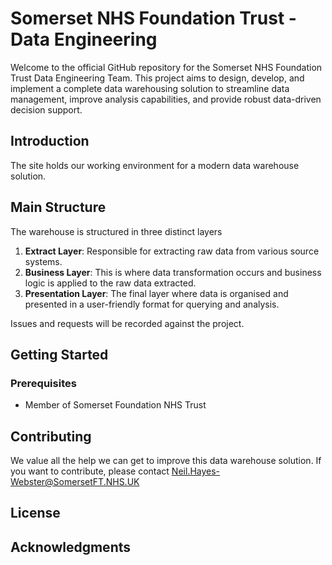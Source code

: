 # Somerset NHS Foundation Trust - Data Engineering 

Welcome to the official GitHub repository for the Somerset NHS Foundation Trust Data Engineering Team. This project aims to design, develop, and implement a complete data warehousing solution to streamline data management, improve analysis capabilities, and provide robust data-driven decision support.

## Introduction
The site holds our working environment for a modern data warehouse solution. 

## Main Structure
The warehouse is structured in three distinct layers 

1. **Extract Layer**: Responsible for extracting raw data from various source systems.
2. **Business Layer**: This is where data transformation occurs and business logic is applied to the raw data extracted.
3. **Presentation Layer**: The final layer where data is organised and presented in a user-friendly format for querying and analysis.

Issues and requests will be recorded against the project.

## Getting Started

### Prerequisites
- Member of Somerset Foundation NHS Trust

## Contributing
We value all the help we can get to improve this data warehouse solution. 
If you want to contribute, please contact Neil.Hayes-Webster@SomersetFT.NHS.UK 

## License

## Acknowledgments
